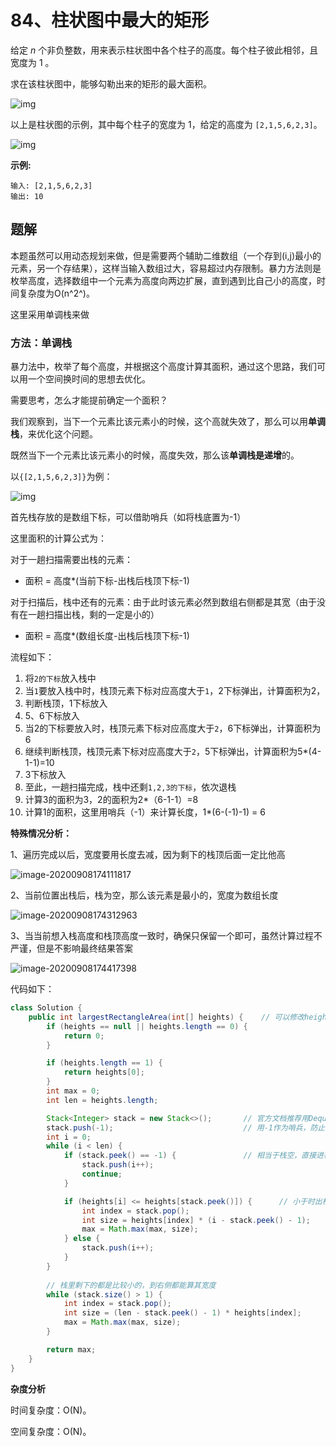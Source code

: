 # 84、柱状图中最大的矩形

给定 *n* 个非负整数，用来表示柱状图中各个柱子的高度。每个柱子彼此相邻，且宽度为 1 。

求在该柱状图中，能够勾勒出来的矩形的最大面积。

![img](https://gitee.com/zero049/MyNoteImages/raw/master/histogram.png)

以上是柱状图的示例，其中每个柱子的宽度为 1，给定的高度为 `[2,1,5,6,2,3]`。

![img](https://gitee.com/zero049/MyNoteImages/raw/master/histogram_area.png)

**示例:**

```
输入: [2,1,5,6,2,3]
输出: 10
```



## 题解

本题虽然可以用动态规划来做，但是需要两个辅助二维数组（一个存到(i,j)最小的元素，另一个存结果），这样当输入数组过大，容易超过内存限制。暴力方法则是枚举高度，选择数组中一个元素为高度向两边扩展，直到遇到比自己小的高度，时间复杂度为O(n^2^)。

这里采用单调栈来做

### 方法：单调栈

暴力法中，枚举了每个高度，并根据这个高度计算其面积，通过这个思路，我们可以用一个空间换时间的思想去优化。

需要思考，怎么才能提前确定一个面积？

我们观察到，当下一个元素比该元素小的时候，这个高就失效了，那么可以用**单调栈**，来优化这个问题。

既然当下一个元素比该元素小的时候，高度失效，那么该**单调栈是递增**的。

以`{[2,1,5,6,2,3]}`为例：

![img](https://gitee.com/zero049/MyNoteImages/raw/master/histogram.png)

首先栈存放的是数组下标，可以借助哨兵（如将栈底置为-1）

这里面积的计算公式为：

对于一趟扫描需要出栈的元素：

- 面积 = 高度*(当前下标-出栈后栈顶下标-1)

对于扫描后，栈中还有的元素：由于此时该元素必然到数组右侧都是其宽（由于没有在一趟扫描出栈，剩的一定是小的）

- 面积 = 高度*(数组长度-出栈后栈顶下标-1)

流程如下：

1. 将`2的下标`放入栈中
2. 当`1`要放入栈中时，栈顶元素下标对应高度大于`1`，2下标弹出，计算面积为2，
3. 判断栈顶，1下标放入
4. 5、6下标放入
5. 当2的下标要放入时，栈顶元素下标对应高度大于`2`，6下标弹出，计算面积为6
6. 继续判断栈顶，栈顶元素下标对应高度大于`2`，5下标弹出，计算面积为5*(4-1-1)=10
7. 3下标放入
8. 至此，一趟扫描完成，栈中还剩`1,2,3的下标`，依次退栈
9. 计算3的面积为3，2的面积为2*（6-1-1）=8
10. 计算1的面积，这里用哨兵（-1）来计算长度，1*(6-(-1)-1) = 6

**特殊情况分析：**

1、遍历完成以后，宽度要用长度去减，因为剩下的栈顶后面一定比他高

![image-20200908174111817](https://gitee.com/zero049/MyNoteImages/raw/master/image-20200908174111817.png)

2、当前位置出栈后，栈为空，那么该元素是最小的，宽度为数组长度

![image-20200908174312963](https://gitee.com/zero049/MyNoteImages/raw/master/image-20200908174312963.png)

3、当当前想入栈高度和栈顶高度一致时，确保只保留一个即可，虽然计算过程不严谨，但是不影响最终结果答案

![image-20200908174417398](https://gitee.com/zero049/MyNoteImages/raw/master/image-20200908174417398.png)

代码如下：

```java
class Solution {
    public int largestRectangleArea(int[] heights) {	// 可以修改heights，使其头尾都为0（哨兵），直接在循环内搞定
        if (heights == null || heights.length == 0) {
            return 0;
        }

        if (heights.length == 1) {
            return heights[0];
        }
        int max = 0;
        int len = heights.length;

        Stack<Integer> stack = new Stack<>();       // 官方文档推荐用Deque
        stack.push(-1);								// 用-1作为哨兵，防止栈空，而且出栈后栈空计算宽度时，也方便
        int i = 0;
        while (i < len) {
            if (stack.peek() == -1) {				// 相当于栈空，直接进栈
                stack.push(i++);
                continue;
            }

            if (heights[i] <= heights[stack.peek()]) {		// 小于时出栈，相同时前面的元素也出栈
                int index = stack.pop();
                int size = heights[index] * (i - stack.peek() - 1);
                max = Math.max(max, size);
            } else {
                stack.push(i++);
            }
        }
		
        // 栈里剩下的都是比较小的，到右侧都能算其宽度
        while (stack.size() > 1) {
            int index = stack.pop();
            int size = (len - stack.peek() - 1) * heights[index];
            max = Math.max(max, size);
        }

        return max;
    }
}
```

**杂度分析**

时间复杂度：O(N)。

空间复杂度：O(N)。